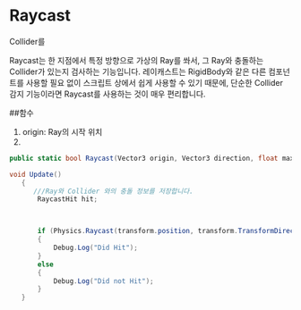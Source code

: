 # Raycast
Collider를



Raycast는 한 지점에서 특정 방향으로 가상의 Ray를 쏴서, 그 Ray와 충돌하는 Collider가 있는지 검사하는 기능입니다. 레이캐스트는 RigidBody와 같은 다른 컴포넌트를 사용할 필요 없이 스크립트 상에서 쉽게 사용할 수 있기 때문에, 단순한 Collider 감지 기능이라면 Raycast를 사용하는 것이 매우 편리합니다.

##함수
1. origin: Ray의 시작 위치
2.

```cs
public static bool Raycast(Vector3 origin, Vector3 direction, float maxDistance = Mathf.Infinity, int layerMask = DefaultRaycastLayers);
```



```cs
void Update()
   {
      ///Ray와 Collider 와의 충돌 정보를 저장합니다.
       RaycastHit hit;



       if (Physics.Raycast(transform.position, transform.TransformDirection(Vector3.forward), out hit, Mathf.Infinity))
       {
           Debug.Log("Did Hit");
       }
       else
       {
           Debug.Log("Did not Hit");
       }
   }
```
